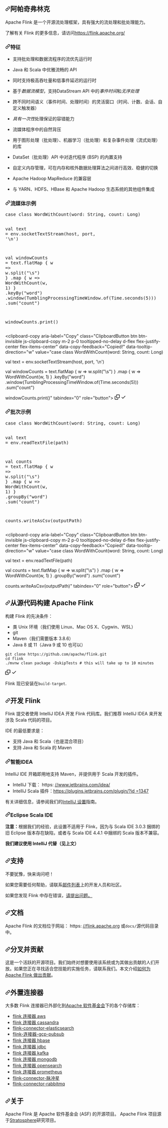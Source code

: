 <div class="Box-sc-g0xbh4-0 bJMeLZ js-snippet-clipboard-copy-unpositioned" data-hpc="true"><article class="markdown-body entry-content container-lg" itemprop="text"><h1 tabindex="-1" dir="auto"><a id="user-content-apache-flink" class="anchor" aria-hidden="true" tabindex="-1" href="#apache-flink"><svg class="octicon octicon-link" viewBox="0 0 16 16" version="1.1" width="16" height="16" aria-hidden="true"><path d="m7.775 3.275 1.25-1.25a3.5 3.5 0 1 1 4.95 4.95l-2.5 2.5a3.5 3.5 0 0 1-4.95 0 .751.751 0 0 1 .018-1.042.751.751 0 0 1 1.042-.018 1.998 1.998 0 0 0 2.83 0l2.5-2.5a2.002 2.002 0 0 0-2.83-2.83l-1.25 1.25a.751.751 0 0 1-1.042-.018.751.751 0 0 1-.018-1.042Zm-4.69 9.64a1.998 1.998 0 0 0 2.83 0l1.25-1.25a.751.751 0 0 1 1.042.018.751.751 0 0 1 .018 1.042l-1.25 1.25a3.5 3.5 0 1 1-4.95-4.95l2.5-2.5a3.5 3.5 0 0 1 4.95 0 .751.751 0 0 1-.018 1.042.751.751 0 0 1-1.042.018 1.998 1.998 0 0 0-2.83 0l-2.5 2.5a1.998 1.998 0 0 0 0 2.83Z"></path></svg></a><font style="vertical-align: inherit;"><font style="vertical-align: inherit;">阿帕奇弗林克</font></font></h1>
<p dir="auto"><font style="vertical-align: inherit;"><font style="vertical-align: inherit;">Apache Flink 是一个开源流处理框架，具有强大的流处理和批处理能力。</font></font></p>
<p dir="auto"><font style="vertical-align: inherit;"><font style="vertical-align: inherit;">了解有关 Flink 的更多信息，请访问</font></font><a href="https://flink.apache.org/" rel="nofollow"><font style="vertical-align: inherit;"><font style="vertical-align: inherit;">https://flink.apache.org/</font></font></a></p>
<h3 tabindex="-1" dir="auto"><a id="user-content-features" class="anchor" aria-hidden="true" tabindex="-1" href="#features"><svg class="octicon octicon-link" viewBox="0 0 16 16" version="1.1" width="16" height="16" aria-hidden="true"><path d="m7.775 3.275 1.25-1.25a3.5 3.5 0 1 1 4.95 4.95l-2.5 2.5a3.5 3.5 0 0 1-4.95 0 .751.751 0 0 1 .018-1.042.751.751 0 0 1 1.042-.018 1.998 1.998 0 0 0 2.83 0l2.5-2.5a2.002 2.002 0 0 0-2.83-2.83l-1.25 1.25a.751.751 0 0 1-1.042-.018.751.751 0 0 1-.018-1.042Zm-4.69 9.64a1.998 1.998 0 0 0 2.83 0l1.25-1.25a.751.751 0 0 1 1.042.018.751.751 0 0 1 .018 1.042l-1.25 1.25a3.5 3.5 0 1 1-4.95-4.95l2.5-2.5a3.5 3.5 0 0 1 4.95 0 .751.751 0 0 1-.018 1.042.751.751 0 0 1-1.042.018 1.998 1.998 0 0 0-2.83 0l-2.5 2.5a1.998 1.998 0 0 0 0 2.83Z"></path></svg></a><font style="vertical-align: inherit;"><font style="vertical-align: inherit;">特征</font></font></h3>
<ul dir="auto">
<li>
<p dir="auto"><font style="vertical-align: inherit;"><font style="vertical-align: inherit;">支持批处理和数据流程序的流优先运行时</font></font></p>
</li>
<li>
<p dir="auto"><font style="vertical-align: inherit;"><font style="vertical-align: inherit;">Java 和 Scala 中优雅流畅的 API</font></font></p>
</li>
<li>
<p dir="auto"><font style="vertical-align: inherit;"><font style="vertical-align: inherit;">同时支持极高吞吐量和低事件延迟的运行时</font></font></p>
</li>
<li>
<p dir="auto"><font style="vertical-align: inherit;"><font style="vertical-align: inherit;">基于</font><em><font style="vertical-align: inherit;">数据流模型</font></em><font style="vertical-align: inherit;">，支持DataStream API 中的</font></font><em><font style="vertical-align: inherit;"><font style="vertical-align: inherit;">事件时间</font></font></em><font style="vertical-align: inherit;"><font style="vertical-align: inherit;">和</font></font><em><font style="vertical-align: inherit;"><font style="vertical-align: inherit;">无序处理</font></font></em><font style="vertical-align: inherit;"></font><em><font style="vertical-align: inherit;"></font></em></p>
</li>
<li>
<p dir="auto"><font style="vertical-align: inherit;"><font style="vertical-align: inherit;">跨不同时间语义（事件时间、处理时间）的灵活窗口（时间、计数、会话、自定义触发器）</font></font></p>
</li>
<li>
<p dir="auto"><font style="vertical-align: inherit;"></font><em><font style="vertical-align: inherit;"><font style="vertical-align: inherit;">具有一次性</font></font></em><font style="vertical-align: inherit;"><font style="vertical-align: inherit;">处理保证的</font><font style="vertical-align: inherit;">容错能力</font></font></p>
</li>
<li>
<p dir="auto"><font style="vertical-align: inherit;"><font style="vertical-align: inherit;">流媒体程序中的自然背压</font></font></p>
</li>
<li>
<p dir="auto"><font style="vertical-align: inherit;"><font style="vertical-align: inherit;">用于图形处理（批处理）、机器学习（批处理）和复杂事件处理（流式处理）的库</font></font></p>
</li>
<li>
<p dir="auto"><font style="vertical-align: inherit;"><font style="vertical-align: inherit;">DataSet（批处理）API 中对迭代程序 (BSP) 的内置支持</font></font></p>
</li>
<li>
<p dir="auto"><font style="vertical-align: inherit;"><font style="vertical-align: inherit;">自定义内存管理，可在内存和核外数据处理算法之间进行高效、稳健的切换</font></font></p>
</li>
<li>
<p dir="auto"><font style="vertical-align: inherit;"><font style="vertical-align: inherit;">Apache Hadoop MapReduce 的兼容层</font></font></p>
</li>
<li>
<p dir="auto"><font style="vertical-align: inherit;"><font style="vertical-align: inherit;">与 YARN、HDFS、HBase 和 Apache Hadoop 生态系统的其他组件集成</font></font></p>
</li>
</ul>
<h3 tabindex="-1" dir="auto"><a id="user-content-streaming-example" class="anchor" aria-hidden="true" tabindex="-1" href="#streaming-example"><svg class="octicon octicon-link" viewBox="0 0 16 16" version="1.1" width="16" height="16" aria-hidden="true"><path d="m7.775 3.275 1.25-1.25a3.5 3.5 0 1 1 4.95 4.95l-2.5 2.5a3.5 3.5 0 0 1-4.95 0 .751.751 0 0 1 .018-1.042.751.751 0 0 1 1.042-.018 1.998 1.998 0 0 0 2.83 0l2.5-2.5a2.002 2.002 0 0 0-2.83-2.83l-1.25 1.25a.751.751 0 0 1-1.042-.018.751.751 0 0 1-.018-1.042Zm-4.69 9.64a1.998 1.998 0 0 0 2.83 0l1.25-1.25a.751.751 0 0 1 1.042.018.751.751 0 0 1 .018 1.042l-1.25 1.25a3.5 3.5 0 1 1-4.95-4.95l2.5-2.5a3.5 3.5 0 0 1 4.95 0 .751.751 0 0 1-.018 1.042.751.751 0 0 1-1.042.018 1.998 1.998 0 0 0-2.83 0l-2.5 2.5a1.998 1.998 0 0 0 0 2.83Z"></path></svg></a><font style="vertical-align: inherit;"><font style="vertical-align: inherit;">流媒体示例</font></font></h3>
<div class="highlight highlight-source-scala notranslate position-relative overflow-auto" dir="auto"><pre><span class="pl-k">case</span> <span class="pl-k">class</span> <span class="pl-en">WordWithCount</span>(<span class="pl-v">word</span>: <span class="pl-en">String</span>, <span class="pl-v">count</span>: <span class="pl-en">Long</span>)

<span class="pl-k">val</span> <span class="pl-v">text</span> <span class="pl-k">=</span> env.socketTextStream(host, port, <span class="pl-s">'<span class="pl-cce">\n</span>'</span>)

<span class="pl-k">val</span> <span class="pl-v">windowCounts</span> <span class="pl-k">=</span> text.flatMap { w <span class="pl-k">=&gt;</span> w.split(<span class="pl-s"><span class="pl-pds">"</span><span class="pl-cce">\\</span>s<span class="pl-pds">"</span></span>) }
  .map { w <span class="pl-k">=&gt;</span> <span class="pl-en">WordWithCount</span>(w, <span class="pl-c1">1</span>) }
  .keyBy(<span class="pl-s"><span class="pl-pds">"</span>word<span class="pl-pds">"</span></span>)
  .window(<span class="pl-en">TumblingProcessingTimeWindow</span>.of(<span class="pl-en">Time</span>.seconds(<span class="pl-c1">5</span>)))
  .sum(<span class="pl-s"><span class="pl-pds">"</span>count<span class="pl-pds">"</span></span>)

windowCounts.print()</pre><div class="zeroclipboard-container">
    <clipboard-copy aria-label="Copy" class="ClipboardButton btn btn-invisible js-clipboard-copy m-2 p-0 tooltipped-no-delay d-flex flex-justify-center flex-items-center" data-copy-feedback="Copied!" data-tooltip-direction="w" value="case class WordWithCount(word: String, count: Long)

val text = env.socketTextStream(host, port, '\n')

val windowCounts = text.flatMap { w => w.split(&quot;\\s&quot;) }
  .map { w => WordWithCount(w, 1) }
  .keyBy(&quot;word&quot;)
  .window(TumblingProcessingTimeWindow.of(Time.seconds(5)))
  .sum(&quot;count&quot;)

windowCounts.print()" tabindex="0" role="button">
      <svg aria-hidden="true" height="16" viewBox="0 0 16 16" version="1.1" width="16" data-view-component="true" class="octicon octicon-copy js-clipboard-copy-icon">
    <path d="M0 6.75C0 5.784.784 5 1.75 5h1.5a.75.75 0 0 1 0 1.5h-1.5a.25.25 0 0 0-.25.25v7.5c0 .138.112.25.25.25h7.5a.25.25 0 0 0 .25-.25v-1.5a.75.75 0 0 1 1.5 0v1.5A1.75 1.75 0 0 1 9.25 16h-7.5A1.75 1.75 0 0 1 0 14.25Z"></path><path d="M5 1.75C5 .784 5.784 0 6.75 0h7.5C15.216 0 16 .784 16 1.75v7.5A1.75 1.75 0 0 1 14.25 11h-7.5A1.75 1.75 0 0 1 5 9.25Zm1.75-.25a.25.25 0 0 0-.25.25v7.5c0 .138.112.25.25.25h7.5a.25.25 0 0 0 .25-.25v-7.5a.25.25 0 0 0-.25-.25Z"></path>
</svg>
      <svg aria-hidden="true" height="16" viewBox="0 0 16 16" version="1.1" width="16" data-view-component="true" class="octicon octicon-check js-clipboard-check-icon color-fg-success d-none">
    <path d="M13.78 4.22a.75.75 0 0 1 0 1.06l-7.25 7.25a.75.75 0 0 1-1.06 0L2.22 9.28a.751.751 0 0 1 .018-1.042.751.751 0 0 1 1.042-.018L6 10.94l6.72-6.72a.75.75 0 0 1 1.06 0Z"></path>
</svg>
    </clipboard-copy>
  </div></div>
<h3 tabindex="-1" dir="auto"><a id="user-content-batch-example" class="anchor" aria-hidden="true" tabindex="-1" href="#batch-example"><svg class="octicon octicon-link" viewBox="0 0 16 16" version="1.1" width="16" height="16" aria-hidden="true"><path d="m7.775 3.275 1.25-1.25a3.5 3.5 0 1 1 4.95 4.95l-2.5 2.5a3.5 3.5 0 0 1-4.95 0 .751.751 0 0 1 .018-1.042.751.751 0 0 1 1.042-.018 1.998 1.998 0 0 0 2.83 0l2.5-2.5a2.002 2.002 0 0 0-2.83-2.83l-1.25 1.25a.751.751 0 0 1-1.042-.018.751.751 0 0 1-.018-1.042Zm-4.69 9.64a1.998 1.998 0 0 0 2.83 0l1.25-1.25a.751.751 0 0 1 1.042.018.751.751 0 0 1 .018 1.042l-1.25 1.25a3.5 3.5 0 1 1-4.95-4.95l2.5-2.5a3.5 3.5 0 0 1 4.95 0 .751.751 0 0 1-.018 1.042.751.751 0 0 1-1.042.018 1.998 1.998 0 0 0-2.83 0l-2.5 2.5a1.998 1.998 0 0 0 0 2.83Z"></path></svg></a><font style="vertical-align: inherit;"><font style="vertical-align: inherit;">批次示例</font></font></h3>
<div class="highlight highlight-source-scala notranslate position-relative overflow-auto" dir="auto"><pre><span class="pl-k">case</span> <span class="pl-k">class</span> <span class="pl-en">WordWithCount</span>(<span class="pl-v">word</span>: <span class="pl-en">String</span>, <span class="pl-v">count</span>: <span class="pl-en">Long</span>)

<span class="pl-k">val</span> <span class="pl-v">text</span> <span class="pl-k">=</span> env.readTextFile(path)

<span class="pl-k">val</span> <span class="pl-v">counts</span> <span class="pl-k">=</span> text.flatMap { w <span class="pl-k">=&gt;</span> w.split(<span class="pl-s"><span class="pl-pds">"</span><span class="pl-cce">\\</span>s<span class="pl-pds">"</span></span>) }
  .map { w <span class="pl-k">=&gt;</span> <span class="pl-en">WordWithCount</span>(w, <span class="pl-c1">1</span>) }
  .groupBy(<span class="pl-s"><span class="pl-pds">"</span>word<span class="pl-pds">"</span></span>)
  .sum(<span class="pl-s"><span class="pl-pds">"</span>count<span class="pl-pds">"</span></span>)

counts.writeAsCsv(outputPath)</pre><div class="zeroclipboard-container">
    <clipboard-copy aria-label="Copy" class="ClipboardButton btn btn-invisible js-clipboard-copy m-2 p-0 tooltipped-no-delay d-flex flex-justify-center flex-items-center" data-copy-feedback="Copied!" data-tooltip-direction="w" value="case class WordWithCount(word: String, count: Long)

val text = env.readTextFile(path)

val counts = text.flatMap { w => w.split(&quot;\\s&quot;) }
  .map { w => WordWithCount(w, 1) }
  .groupBy(&quot;word&quot;)
  .sum(&quot;count&quot;)

counts.writeAsCsv(outputPath)" tabindex="0" role="button">
      <svg aria-hidden="true" height="16" viewBox="0 0 16 16" version="1.1" width="16" data-view-component="true" class="octicon octicon-copy js-clipboard-copy-icon">
    <path d="M0 6.75C0 5.784.784 5 1.75 5h1.5a.75.75 0 0 1 0 1.5h-1.5a.25.25 0 0 0-.25.25v7.5c0 .138.112.25.25.25h7.5a.25.25 0 0 0 .25-.25v-1.5a.75.75 0 0 1 1.5 0v1.5A1.75 1.75 0 0 1 9.25 16h-7.5A1.75 1.75 0 0 1 0 14.25Z"></path><path d="M5 1.75C5 .784 5.784 0 6.75 0h7.5C15.216 0 16 .784 16 1.75v7.5A1.75 1.75 0 0 1 14.25 11h-7.5A1.75 1.75 0 0 1 5 9.25Zm1.75-.25a.25.25 0 0 0-.25.25v7.5c0 .138.112.25.25.25h7.5a.25.25 0 0 0 .25-.25v-7.5a.25.25 0 0 0-.25-.25Z"></path>
</svg>
      <svg aria-hidden="true" height="16" viewBox="0 0 16 16" version="1.1" width="16" data-view-component="true" class="octicon octicon-check js-clipboard-check-icon color-fg-success d-none">
    <path d="M13.78 4.22a.75.75 0 0 1 0 1.06l-7.25 7.25a.75.75 0 0 1-1.06 0L2.22 9.28a.751.751 0 0 1 .018-1.042.751.751 0 0 1 1.042-.018L6 10.94l6.72-6.72a.75.75 0 0 1 1.06 0Z"></path>
</svg>
    </clipboard-copy>
  </div></div>
<h2 tabindex="-1" dir="auto"><a id="user-content-building-apache-flink-from-source" class="anchor" aria-hidden="true" tabindex="-1" href="#building-apache-flink-from-source"><svg class="octicon octicon-link" viewBox="0 0 16 16" version="1.1" width="16" height="16" aria-hidden="true"><path d="m7.775 3.275 1.25-1.25a3.5 3.5 0 1 1 4.95 4.95l-2.5 2.5a3.5 3.5 0 0 1-4.95 0 .751.751 0 0 1 .018-1.042.751.751 0 0 1 1.042-.018 1.998 1.998 0 0 0 2.83 0l2.5-2.5a2.002 2.002 0 0 0-2.83-2.83l-1.25 1.25a.751.751 0 0 1-1.042-.018.751.751 0 0 1-.018-1.042Zm-4.69 9.64a1.998 1.998 0 0 0 2.83 0l1.25-1.25a.751.751 0 0 1 1.042.018.751.751 0 0 1 .018 1.042l-1.25 1.25a3.5 3.5 0 1 1-4.95-4.95l2.5-2.5a3.5 3.5 0 0 1 4.95 0 .751.751 0 0 1-.018 1.042.751.751 0 0 1-1.042.018 1.998 1.998 0 0 0-2.83 0l-2.5 2.5a1.998 1.998 0 0 0 0 2.83Z"></path></svg></a><font style="vertical-align: inherit;"><font style="vertical-align: inherit;">从源代码构建 Apache Flink</font></font></h2>
<p dir="auto"><font style="vertical-align: inherit;"><font style="vertical-align: inherit;">构建 Flink 的先决条件：</font></font></p>
<ul dir="auto">
<li><font style="vertical-align: inherit;"><font style="vertical-align: inherit;">类 Unix 环境（我们使用 Linux、Mac OS X、Cygwin、WSL）</font></font></li>
<li><font style="vertical-align: inherit;"><font style="vertical-align: inherit;">git</font></font></li>
<li><font style="vertical-align: inherit;"><font style="vertical-align: inherit;">Maven（我们需要版本 3.8.6）</font></font></li>
<li><font style="vertical-align: inherit;"><font style="vertical-align: inherit;">Java 8 或 11（Java 9 或 10 也可以）</font></font></li>
</ul>
<div class="snippet-clipboard-content notranslate position-relative overflow-auto"><pre class="notranslate"><code>git clone https://github.com/apache/flink.git
cd flink
./mvnw clean package -DskipTests # this will take up to 10 minutes
</code></pre><div class="zeroclipboard-container">
    <clipboard-copy aria-label="Copy" class="ClipboardButton btn btn-invisible js-clipboard-copy m-2 p-0 tooltipped-no-delay d-flex flex-justify-center flex-items-center" data-copy-feedback="Copied!" data-tooltip-direction="w" value="git clone https://github.com/apache/flink.git
cd flink
./mvnw clean package -DskipTests # this will take up to 10 minutes" tabindex="0" role="button">
      <svg aria-hidden="true" height="16" viewBox="0 0 16 16" version="1.1" width="16" data-view-component="true" class="octicon octicon-copy js-clipboard-copy-icon">
    <path d="M0 6.75C0 5.784.784 5 1.75 5h1.5a.75.75 0 0 1 0 1.5h-1.5a.25.25 0 0 0-.25.25v7.5c0 .138.112.25.25.25h7.5a.25.25 0 0 0 .25-.25v-1.5a.75.75 0 0 1 1.5 0v1.5A1.75 1.75 0 0 1 9.25 16h-7.5A1.75 1.75 0 0 1 0 14.25Z"></path><path d="M5 1.75C5 .784 5.784 0 6.75 0h7.5C15.216 0 16 .784 16 1.75v7.5A1.75 1.75 0 0 1 14.25 11h-7.5A1.75 1.75 0 0 1 5 9.25Zm1.75-.25a.25.25 0 0 0-.25.25v7.5c0 .138.112.25.25.25h7.5a.25.25 0 0 0 .25-.25v-7.5a.25.25 0 0 0-.25-.25Z"></path>
</svg>
      <svg aria-hidden="true" height="16" viewBox="0 0 16 16" version="1.1" width="16" data-view-component="true" class="octicon octicon-check js-clipboard-check-icon color-fg-success d-none">
    <path d="M13.78 4.22a.75.75 0 0 1 0 1.06l-7.25 7.25a.75.75 0 0 1-1.06 0L2.22 9.28a.751.751 0 0 1 .018-1.042.751.751 0 0 1 1.042-.018L6 10.94l6.72-6.72a.75.75 0 0 1 1.06 0Z"></path>
</svg>
    </clipboard-copy>
  </div></div>
<p dir="auto"><font style="vertical-align: inherit;"><font style="vertical-align: inherit;">Flink 现已安装在</font></font><code>build-target</code><font style="vertical-align: inherit;"><font style="vertical-align: inherit;">.</font></font></p>
<h2 tabindex="-1" dir="auto"><a id="user-content-developing-flink" class="anchor" aria-hidden="true" tabindex="-1" href="#developing-flink"><svg class="octicon octicon-link" viewBox="0 0 16 16" version="1.1" width="16" height="16" aria-hidden="true"><path d="m7.775 3.275 1.25-1.25a3.5 3.5 0 1 1 4.95 4.95l-2.5 2.5a3.5 3.5 0 0 1-4.95 0 .751.751 0 0 1 .018-1.042.751.751 0 0 1 1.042-.018 1.998 1.998 0 0 0 2.83 0l2.5-2.5a2.002 2.002 0 0 0-2.83-2.83l-1.25 1.25a.751.751 0 0 1-1.042-.018.751.751 0 0 1-.018-1.042Zm-4.69 9.64a1.998 1.998 0 0 0 2.83 0l1.25-1.25a.751.751 0 0 1 1.042.018.751.751 0 0 1 .018 1.042l-1.25 1.25a3.5 3.5 0 1 1-4.95-4.95l2.5-2.5a3.5 3.5 0 0 1 4.95 0 .751.751 0 0 1-.018 1.042.751.751 0 0 1-1.042.018 1.998 1.998 0 0 0-2.83 0l-2.5 2.5a1.998 1.998 0 0 0 0 2.83Z"></path></svg></a><font style="vertical-align: inherit;"><font style="vertical-align: inherit;">开发 Flink</font></font></h2>
<p dir="auto"><font style="vertical-align: inherit;"><font style="vertical-align: inherit;">Flink 提交者使用 IntelliJ IDEA 开发 Flink 代码库。我们推荐 IntelliJ IDEA 来开发涉及 Scala 代码的项目。</font></font></p>
<p dir="auto"><font style="vertical-align: inherit;"><font style="vertical-align: inherit;">IDE 的最低要求是：</font></font></p>
<ul dir="auto">
<li><font style="vertical-align: inherit;"><font style="vertical-align: inherit;">支持 Java 和 Scala（也是混合项目）</font></font></li>
<li><font style="vertical-align: inherit;"><font style="vertical-align: inherit;">支持 Java 和 Scala 的 Maven</font></font></li>
</ul>
<h3 tabindex="-1" dir="auto"><a id="user-content-intellij-idea" class="anchor" aria-hidden="true" tabindex="-1" href="#intellij-idea"><svg class="octicon octicon-link" viewBox="0 0 16 16" version="1.1" width="16" height="16" aria-hidden="true"><path d="m7.775 3.275 1.25-1.25a3.5 3.5 0 1 1 4.95 4.95l-2.5 2.5a3.5 3.5 0 0 1-4.95 0 .751.751 0 0 1 .018-1.042.751.751 0 0 1 1.042-.018 1.998 1.998 0 0 0 2.83 0l2.5-2.5a2.002 2.002 0 0 0-2.83-2.83l-1.25 1.25a.751.751 0 0 1-1.042-.018.751.751 0 0 1-.018-1.042Zm-4.69 9.64a1.998 1.998 0 0 0 2.83 0l1.25-1.25a.751.751 0 0 1 1.042.018.751.751 0 0 1 .018 1.042l-1.25 1.25a3.5 3.5 0 1 1-4.95-4.95l2.5-2.5a3.5 3.5 0 0 1 4.95 0 .751.751 0 0 1-.018 1.042.751.751 0 0 1-1.042.018 1.998 1.998 0 0 0-2.83 0l-2.5 2.5a1.998 1.998 0 0 0 0 2.83Z"></path></svg></a><font style="vertical-align: inherit;"><font style="vertical-align: inherit;">智能IDEA</font></font></h3>
<p dir="auto"><font style="vertical-align: inherit;"><font style="vertical-align: inherit;">IntelliJ IDE 开箱即用地支持 Maven，并提供用于 Scala 开发的插件。</font></font></p>
<ul dir="auto">
<li><font style="vertical-align: inherit;"><font style="vertical-align: inherit;">IntelliJ 下载： https: </font></font><a href="https://www.jetbrains.com/idea/" rel="nofollow"><font style="vertical-align: inherit;"><font style="vertical-align: inherit;">//www.jetbrains.com/idea/</font></font></a></li>
<li><font style="vertical-align: inherit;"><font style="vertical-align: inherit;">IntelliJ Scala 插件：</font></font><a href="https://plugins.jetbrains.com/plugin/?id=1347" rel="nofollow"><font style="vertical-align: inherit;"><font style="vertical-align: inherit;">https://plugins.jetbrains.com/plugin/?id =1347</font></font></a></li>
</ul>
<p dir="auto"><font style="vertical-align: inherit;"><font style="vertical-align: inherit;">有关详细信息，请参阅我们的</font></font><a href="https://nightlies.apache.org/flink/flink-docs-master/flinkDev/ide_setup.html#intellij-idea" rel="nofollow"><font style="vertical-align: inherit;"><font style="vertical-align: inherit;">IntelliJ 设置</font></font></a><font style="vertical-align: inherit;"><font style="vertical-align: inherit;">指南。</font></font></p>
<h3 tabindex="-1" dir="auto"><a id="user-content-eclipse-scala-ide" class="anchor" aria-hidden="true" tabindex="-1" href="#eclipse-scala-ide"><svg class="octicon octicon-link" viewBox="0 0 16 16" version="1.1" width="16" height="16" aria-hidden="true"><path d="m7.775 3.275 1.25-1.25a3.5 3.5 0 1 1 4.95 4.95l-2.5 2.5a3.5 3.5 0 0 1-4.95 0 .751.751 0 0 1 .018-1.042.751.751 0 0 1 1.042-.018 1.998 1.998 0 0 0 2.83 0l2.5-2.5a2.002 2.002 0 0 0-2.83-2.83l-1.25 1.25a.751.751 0 0 1-1.042-.018.751.751 0 0 1-.018-1.042Zm-4.69 9.64a1.998 1.998 0 0 0 2.83 0l1.25-1.25a.751.751 0 0 1 1.042.018.751.751 0 0 1 .018 1.042l-1.25 1.25a3.5 3.5 0 1 1-4.95-4.95l2.5-2.5a3.5 3.5 0 0 1 4.95 0 .751.751 0 0 1-.018 1.042.751.751 0 0 1-1.042.018 1.998 1.998 0 0 0-2.83 0l-2.5 2.5a1.998 1.998 0 0 0 0 2.83Z"></path></svg></a><font style="vertical-align: inherit;"><font style="vertical-align: inherit;">Eclipse Scala IDE</font></font></h3>
<p dir="auto"><strong><font style="vertical-align: inherit;"><font style="vertical-align: inherit;">注意：</font></font></strong><font style="vertical-align: inherit;"><font style="vertical-align: inherit;">根据我们的经验，此设置不适用于 Flink，因为与 Scala IDE 3.0.3 捆绑的旧 Eclipse 版本存在缺陷，或者与 Scala IDE 4.4.1 中捆绑的 Scala 版本不兼容。</font></font></p>
<p dir="auto"><strong><font style="vertical-align: inherit;"><font style="vertical-align: inherit;">我们建议使用 IntelliJ 代替（见上文）</font></font></strong></p>
<h2 tabindex="-1" dir="auto"><a id="user-content-support" class="anchor" aria-hidden="true" tabindex="-1" href="#support"><svg class="octicon octicon-link" viewBox="0 0 16 16" version="1.1" width="16" height="16" aria-hidden="true"><path d="m7.775 3.275 1.25-1.25a3.5 3.5 0 1 1 4.95 4.95l-2.5 2.5a3.5 3.5 0 0 1-4.95 0 .751.751 0 0 1 .018-1.042.751.751 0 0 1 1.042-.018 1.998 1.998 0 0 0 2.83 0l2.5-2.5a2.002 2.002 0 0 0-2.83-2.83l-1.25 1.25a.751.751 0 0 1-1.042-.018.751.751 0 0 1-.018-1.042Zm-4.69 9.64a1.998 1.998 0 0 0 2.83 0l1.25-1.25a.751.751 0 0 1 1.042.018.751.751 0 0 1 .018 1.042l-1.25 1.25a3.5 3.5 0 1 1-4.95-4.95l2.5-2.5a3.5 3.5 0 0 1 4.95 0 .751.751 0 0 1-.018 1.042.751.751 0 0 1-1.042.018 1.998 1.998 0 0 0-2.83 0l-2.5 2.5a1.998 1.998 0 0 0 0 2.83Z"></path></svg></a><font style="vertical-align: inherit;"><font style="vertical-align: inherit;">支持</font></font></h2>
<p dir="auto"><font style="vertical-align: inherit;"><font style="vertical-align: inherit;">不要犹豫，快来询问吧！</font></font></p>
<p dir="auto"><font style="vertical-align: inherit;"><font style="vertical-align: inherit;">如果您需要任何帮助，请联系</font></font><a href="https://flink.apache.org/community.html#mailing-lists" rel="nofollow"><font style="vertical-align: inherit;"><font style="vertical-align: inherit;">邮件列表</font></font></a><font style="vertical-align: inherit;"><font style="vertical-align: inherit;">上的开发人员和社区。</font></font></p>
<p dir="auto"><a href="https://issues.apache.org/jira/browse/FLINK" rel="nofollow"><font style="vertical-align: inherit;"></font></a><font style="vertical-align: inherit;"><font style="vertical-align: inherit;">如果您发现 Flink 中存在错误，</font><a href="https://issues.apache.org/jira/browse/FLINK" rel="nofollow"><font style="vertical-align: inherit;">请提出问题。</font></a></font></p>
<h2 tabindex="-1" dir="auto"><a id="user-content-documentation" class="anchor" aria-hidden="true" tabindex="-1" href="#documentation"><svg class="octicon octicon-link" viewBox="0 0 16 16" version="1.1" width="16" height="16" aria-hidden="true"><path d="m7.775 3.275 1.25-1.25a3.5 3.5 0 1 1 4.95 4.95l-2.5 2.5a3.5 3.5 0 0 1-4.95 0 .751.751 0 0 1 .018-1.042.751.751 0 0 1 1.042-.018 1.998 1.998 0 0 0 2.83 0l2.5-2.5a2.002 2.002 0 0 0-2.83-2.83l-1.25 1.25a.751.751 0 0 1-1.042-.018.751.751 0 0 1-.018-1.042Zm-4.69 9.64a1.998 1.998 0 0 0 2.83 0l1.25-1.25a.751.751 0 0 1 1.042.018.751.751 0 0 1 .018 1.042l-1.25 1.25a3.5 3.5 0 1 1-4.95-4.95l2.5-2.5a3.5 3.5 0 0 1 4.95 0 .751.751 0 0 1-.018 1.042.751.751 0 0 1-1.042.018 1.998 1.998 0 0 0-2.83 0l-2.5 2.5a1.998 1.998 0 0 0 0 2.83Z"></path></svg></a><font style="vertical-align: inherit;"><font style="vertical-align: inherit;">文档</font></font></h2>
<p dir="auto"><font style="vertical-align: inherit;"><font style="vertical-align: inherit;">Apache Flink 的文档位于网站： https: </font></font><a href="https://flink.apache.org" rel="nofollow"><font style="vertical-align: inherit;"><font style="vertical-align: inherit;">//flink.apache.org</font></font></a><font style="vertical-align: inherit;"><font style="vertical-align: inherit;">
或</font></font><code>docs/</code><font style="vertical-align: inherit;"><font style="vertical-align: inherit;">源代码目录中。</font></font></p>
<h2 tabindex="-1" dir="auto"><a id="user-content-fork-and-contribute" class="anchor" aria-hidden="true" tabindex="-1" href="#fork-and-contribute"><svg class="octicon octicon-link" viewBox="0 0 16 16" version="1.1" width="16" height="16" aria-hidden="true"><path d="m7.775 3.275 1.25-1.25a3.5 3.5 0 1 1 4.95 4.95l-2.5 2.5a3.5 3.5 0 0 1-4.95 0 .751.751 0 0 1 .018-1.042.751.751 0 0 1 1.042-.018 1.998 1.998 0 0 0 2.83 0l2.5-2.5a2.002 2.002 0 0 0-2.83-2.83l-1.25 1.25a.751.751 0 0 1-1.042-.018.751.751 0 0 1-.018-1.042Zm-4.69 9.64a1.998 1.998 0 0 0 2.83 0l1.25-1.25a.751.751 0 0 1 1.042.018.751.751 0 0 1 .018 1.042l-1.25 1.25a3.5 3.5 0 1 1-4.95-4.95l2.5-2.5a3.5 3.5 0 0 1 4.95 0 .751.751 0 0 1-.018 1.042.751.751 0 0 1-1.042.018 1.998 1.998 0 0 0-2.83 0l-2.5 2.5a1.998 1.998 0 0 0 0 2.83Z"></path></svg></a><font style="vertical-align: inherit;"><font style="vertical-align: inherit;">分叉并贡献</font></font></h2>
<p dir="auto"><font style="vertical-align: inherit;"><font style="vertical-align: inherit;">这是一个活跃的开源项目。我们始终对想要使用该系统或为其做出贡献的人们开放。如果您正在寻找适合您技能的实施任务，请联系我们。本文介绍</font></font><a href="https://flink.apache.org/contributing/how-to-contribute.html" rel="nofollow"><font style="vertical-align: inherit;"><font style="vertical-align: inherit;">如何为 Apache Flink 做出贡献</font></font></a><font style="vertical-align: inherit;"><font style="vertical-align: inherit;">。</font></font></p>
<h2 tabindex="-1" dir="auto"><a id="user-content-externalized-connectors" class="anchor" aria-hidden="true" tabindex="-1" href="#externalized-connectors"><svg class="octicon octicon-link" viewBox="0 0 16 16" version="1.1" width="16" height="16" aria-hidden="true"><path d="m7.775 3.275 1.25-1.25a3.5 3.5 0 1 1 4.95 4.95l-2.5 2.5a3.5 3.5 0 0 1-4.95 0 .751.751 0 0 1 .018-1.042.751.751 0 0 1 1.042-.018 1.998 1.998 0 0 0 2.83 0l2.5-2.5a2.002 2.002 0 0 0-2.83-2.83l-1.25 1.25a.751.751 0 0 1-1.042-.018.751.751 0 0 1-.018-1.042Zm-4.69 9.64a1.998 1.998 0 0 0 2.83 0l1.25-1.25a.751.751 0 0 1 1.042.018.751.751 0 0 1 .018 1.042l-1.25 1.25a3.5 3.5 0 1 1-4.95-4.95l2.5-2.5a3.5 3.5 0 0 1 4.95 0 .751.751 0 0 1-.018 1.042.751.751 0 0 1-1.042.018 1.998 1.998 0 0 0-2.83 0l-2.5 2.5a1.998 1.998 0 0 0 0 2.83Z"></path></svg></a><font style="vertical-align: inherit;"><font style="vertical-align: inherit;">外置连接器</font></font></h2>
<p dir="auto"><font style="vertical-align: inherit;"><font style="vertical-align: inherit;">大多数 Flink 连接器已外部化到</font></font><a href="https://github.com/apache"><font style="vertical-align: inherit;"><font style="vertical-align: inherit;">Apache 软件基金会</font></font></a><font style="vertical-align: inherit;"><font style="vertical-align: inherit;">下的各个存储库：</font></font></p>
<ul dir="auto">
<li><a href="https://github.com/apache/flink-connector-aws"><font style="vertical-align: inherit;"><font style="vertical-align: inherit;">flink 连接器 aws</font></font></a></li>
<li><a href="https://github.com/apache/flink-connector-cassandra"><font style="vertical-align: inherit;"><font style="vertical-align: inherit;">flink 连接器 cassandra</font></font></a></li>
<li><a href="https://github.com/apache/flink-connector-elasticsearch"><font style="vertical-align: inherit;"><font style="vertical-align: inherit;">flink-connector-elasticsearch</font></font></a></li>
<li><a href="https://github.com/apache/flink-connector-gcp-pubsub"><font style="vertical-align: inherit;"><font style="vertical-align: inherit;">flink-连接器-gcp-pubsub</font></font></a></li>
<li><a href="https://github.com/apache/flink-connector-hbase"><font style="vertical-align: inherit;"><font style="vertical-align: inherit;">flink 连接器 hbase</font></font></a></li>
<li><a href="https://github.com/apache/flink-connector-jdbc"><font style="vertical-align: inherit;"><font style="vertical-align: inherit;">flink 连接器 jdbc</font></font></a></li>
<li><a href="https://github.com/apache/flink-connector-kafka"><font style="vertical-align: inherit;"><font style="vertical-align: inherit;">flink 连接器 kafka</font></font></a></li>
<li><a href="https://github.com/apache/flink-connector-mongodb"><font style="vertical-align: inherit;"><font style="vertical-align: inherit;">flink 连接器 mongodb</font></font></a></li>
<li><a href="https://github.com/apache/flink-connector-opensearch"><font style="vertical-align: inherit;"><font style="vertical-align: inherit;">flink 连接器 opensearch</font></font></a></li>
<li><a href="https://github.com/apache/flink-connector-prometheus"><font style="vertical-align: inherit;"><font style="vertical-align: inherit;">flink 连接器 prometheus</font></font></a></li>
<li><a href="https://github.com/apache/flink-connector-pulsar"><font style="vertical-align: inherit;"><font style="vertical-align: inherit;">flink-connector-脉冲星</font></font></a></li>
<li><a href="https://github.com/apache/flink-connector-rabbitmq"><font style="vertical-align: inherit;"><font style="vertical-align: inherit;">flink-connector-rabbitmq</font></font></a></li>
</ul>
<h2 tabindex="-1" dir="auto"><a id="user-content-about" class="anchor" aria-hidden="true" tabindex="-1" href="#about"><svg class="octicon octicon-link" viewBox="0 0 16 16" version="1.1" width="16" height="16" aria-hidden="true"><path d="m7.775 3.275 1.25-1.25a3.5 3.5 0 1 1 4.95 4.95l-2.5 2.5a3.5 3.5 0 0 1-4.95 0 .751.751 0 0 1 .018-1.042.751.751 0 0 1 1.042-.018 1.998 1.998 0 0 0 2.83 0l2.5-2.5a2.002 2.002 0 0 0-2.83-2.83l-1.25 1.25a.751.751 0 0 1-1.042-.018.751.751 0 0 1-.018-1.042Zm-4.69 9.64a1.998 1.998 0 0 0 2.83 0l1.25-1.25a.751.751 0 0 1 1.042.018.751.751 0 0 1 .018 1.042l-1.25 1.25a3.5 3.5 0 1 1-4.95-4.95l2.5-2.5a3.5 3.5 0 0 1 4.95 0 .751.751 0 0 1-.018 1.042.751.751 0 0 1-1.042.018 1.998 1.998 0 0 0-2.83 0l-2.5 2.5a1.998 1.998 0 0 0 0 2.83Z"></path></svg></a><font style="vertical-align: inherit;"><font style="vertical-align: inherit;">关于</font></font></h2>
<p dir="auto"><font style="vertical-align: inherit;"><font style="vertical-align: inherit;">Apache Flink 是 Apache 软件基金会 (ASF) 的开源项目。 Apache Flink 项目源于</font></font><a href="http://stratosphere.eu" rel="nofollow"><font style="vertical-align: inherit;"><font style="vertical-align: inherit;">Stratosphere</font></font></a><font style="vertical-align: inherit;"><font style="vertical-align: inherit;">研究项目。</font></font></p>
</article></div>
